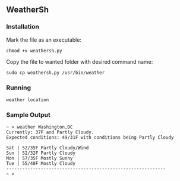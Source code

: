 ## WeatherSh 

### Installation

Mark the file as an executable: 

    chmod +x weathersh.py 

Copy the file to wanted folder with desired command name: 

    sudo cp weathersh.py /usr/bin/weather

### Running 

    weather location

### Sample Output 

    ~ » weather Washington,DC                                          
    Currently: 37F and Partly Cloudy.
    Expected conditions: 49/31F with conditions being Partly Cloudy
    
    Sat | 52/35F Partly Cloudy/Wind
    Sun | 52/32F Partly Cloudy
    Mon | 57/35F Mostly Sunny
    Tue | 55/40F Mostly Cloudy
    ------------------------------------------------------------
    ~ »       
